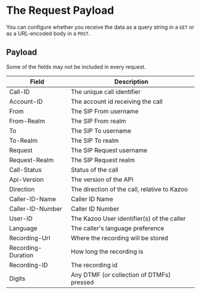 # The Request Payload

You can configure whether you receive the data as a query string in a `GET` or as a URL-encoded body in a `POST`.

## Payload

Some of the fields may not be included in every request.

| Field   | Description                |
| ------- | -------------------------- |
| Call-ID | The unique call identifier |
| Account-ID | The account id receiving the call |
| From | The SIP From username |
| From-Realm | The SIP From realm |
| To | The SIP To username |
| To-Realm | The SIP To realm |
| Request | The SIP Request username |
| Request-Realm | The SIP Request realm |
| Call-Status | Status of the call |
| Api-Version | The version of the API |
| Direction | The direction of the call, relative to Kazoo |
| Caller-ID-Name | Caller ID Name |
| Caller-ID-Number | Caller ID Number |
| User-ID | The Kazoo User identifier(s) of the caller |
| Language | The caller's language preference |
| Recording-Url | Where the recording will be stored |
| Recording-Duration | How long the recording is |
| Recording-ID | The recording id |
| Digits | Any DTMF (or collection of DTMFs) pressed |
